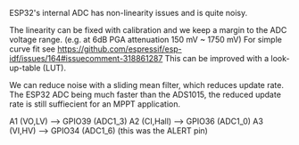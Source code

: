 
ESP32's internal ADC has non-linearity issues and is quite noisy.

The linearity can be fixed with calibration and we keep a margin to the ADC voltage range. (e.g. at 6dB PGA attenuation 150 mV ~ 1750 mV)
For simple curve fit see https://github.com/espressif/esp-idf/issues/164#issuecomment-318861287
This can be improved with a look-up-table (LUT). 

We can reduce noise with a sliding mean filter, which reduces update rate.
The ESP32 ADC being much faster than the ADS1015, the reduced update rate is still suffiecient for an MPPT application.

A1 (VO,LV) 	--> GPIO39 (ADC1_3)
A2 (CI,Hall)	--> GPIO36 (ADC1_0)
A3 (VI,HV)		--> GPIO34 (ADC1_6) (this was the ALERT pin)